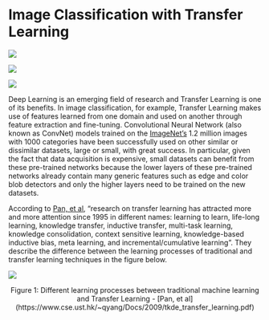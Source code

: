 # Image Classification with Transfer Learning

![](https://github.com/hbhasin/Image-Recognition-with-Deep-Learning/blob/master/images/splash.JPG)

![](https://github.com/hbhasin/Image-Recognition-with-Deep-Learning/blob/master/images/opt1.gif)

![](https://github.com/hbhasin/Image-Recognition-with-Deep-Learning/blob/master/images/opt2.gif)

Deep Learning is an emerging field of research and Transfer Learning is one of its benefits. In image classification, for example, Transfer Learning makes use of features learned from one domain and used on another through feature extraction and fine-tuning. Convolutional Neural Network (also known as ConvNet) models trained on the [ImageNet’s](http://www.image-net.org/) 1.2 million images with 1000 categories have been successfully used on other similar or dissimilar datasets, large or small, with great success. In particular, given the fact that data acquisition is expensive, small datasets can benefit from these pre-trained networks because the lower layers of these pre-trained networks already contain many generic features such as edge and color blob detectors and only the higher layers need to be trained on the new datasets.

According to [Pan, et al](https://www.cse.ust.hk/~qyang/Docs/2009/tkde_transfer_learning.pdf), “research on transfer learning has attracted more and more attention since 1995 in different names: learning to learn, life-long learning, knowledge transfer, inductive transfer, multi-task learning, knowledge consolidation, context sensitive learning, knowledge-based inductive bias, meta learning, and incremental/cumulative learning”. They describe the difference between the learning processes of traditional and transfer learning techniques in the figure below.


![](https://github.com/hbhasin/Image-Recognition-with-Deep-Learning/blob/master/images/Figure%201.png)
<p align="center">
Figure 1: Different learning processes between traditional machine learning and Transfer Learning - [Pan, et al](https://www.cse.ust.hk/~qyang/Docs/2009/tkde_transfer_learning.pdf)
</p>
